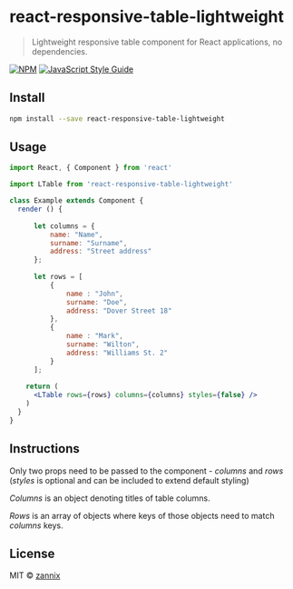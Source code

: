 # react-responsive-table-lightweight

> Lightweight responsive table component for React applications, no dependencies.

[![NPM](https://img.shields.io/npm/v/react-responsive-table-lightweight.svg)](https://www.npmjs.com/package/react-responsive-table-lightweight) [![JavaScript Style Guide](https://img.shields.io/badge/code_style-standard-brightgreen.svg)](https://standardjs.com)

## Install

```bash
npm install --save react-responsive-table-lightweight
```

## Usage

```jsx
import React, { Component } from 'react'

import LTable from 'react-responsive-table-lightweight'

class Example extends Component {
  render () {
  
      let columns = {
          name: "Name",
          surname: "Surname",
          address: "Street address"
      };
      
      let rows = [
          {
              name : "John",
              surname: "Doe",
              address: "Dover Street 18"
          },
          {
              name : "Mark",
              surname: "Wilton",
              address: "Williams St. 2"
          }
      ];
  
    return (
      <LTable rows={rows} columns={columns} styles={false} />
    )
  }
}
```

## Instructions

Only two props need to be passed to the component - *columns* and *rows* (*styles* is optional and can be included to extend default styling)

*Columns* is an object denoting titles of table columns. 

*Rows* is an array of objects where keys of those objects need to match *columns* keys.


## License

MIT © [zannix](https://github.com/zannix)
